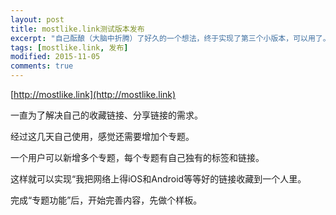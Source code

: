 ```yaml
---
layout: post
title: mostlike.link测试版本发布
excerpt: "自己酝酿（大脑中折腾）了好久的一个想法，终于实现了第三个小版本，可以用了。"
tags: [mostlike.link, 发布]
modified: 2015-11-05
comments: true
---
```


[http://mostlike.link](http://mostlike.link)

一直为了解决自己的收藏链接、分享链接的需求。

经过这几天自己使用，感觉还需要增加个专题。

一个用户可以新增多个专题，每个专题有自己独有的标签和链接。

这样就可以实现“我把网络上得iOS和Android等等好的链接收藏到一个人里。

完成“专题功能”后，开始完善内容，先做个样板。